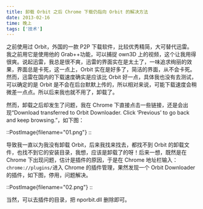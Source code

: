 ```yaml
---
title: 卸载 Orbit 之后 Chrome 下载仍指向 Orbit 的解决方法
date: 2013-02-16
time: 晚上
tags: ['技术']
---
```


之前使用过 Orbit，外国的一款 P2P 下载软件，比较优秀精简，大可替代迅雷。我之前用它是使用他的 Grab++功能，可以捕捉 own3D 上的视频，这个让我用得很爽。说起迅雷，我总是很不爽，迅雷的界面实在是太土了，一味追求绚丽的效果，界面总是卡死，这一点上，Orbit 实在是好多了，简洁的界面，从不会卡死。然而，迅雷在国内的下载速度确实是应该比 Orbit 好一点，具体我也没有去测试，可以确定的是 Orbit 是不会在后台默默上传的，所以相对来说，可能下载速度会稍微差一点点。所以后来我也就不用了，卸载了。

然而，卸载之后却发生了问题，我在 Chrome 下直接点击一些链接，还是会出现“Download transferred to Orbit Downloader. Click ‘Previous’ to go back and keep browsing.”，如下图：

::PostImage{filename="01.png"}
::

导致我一直以为我没有卸载 Orbit，后来我找来找去，都找不到 Orbit 的卸载文件，也找不到它的安装目录，我想，应该是卸载了的呀！后来一想，既然是在 Chrome 下出现问题，估计是插件的原因，于是在 Chrome 地址栏输入：`chrome://plugins/`进入 Chrome 的插件管理，果然发现一个 Orbit Downloader 的插件，如下图，停用，问题解决。

::PostImage{filename="02.png"}
::

当然，可以去插件的目录，把 nporbit.dll 删除即可。

